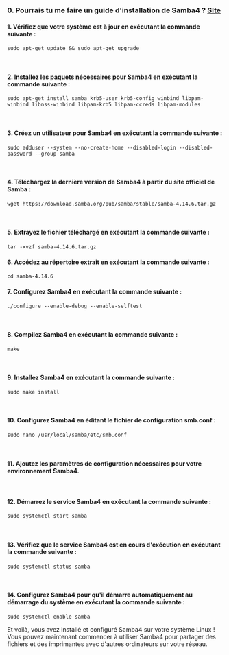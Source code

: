 ### 0. Pourrais tu me faire un guide d'installation de Samba4 ? [SIte](https://host974.com/gpt3/)


#### 1. Vérifiez que votre système est à jour en exécutant la commande suivante :
```
sudo apt-get update && sudo apt-get upgrade
```

<br />

#### 2. Installez les paquets nécessaires pour Samba4 en exécutant la commande suivante :
```
sudo apt-get install samba krb5-user krb5-config winbind libpam-winbind libnss-winbind libpam-krb5 libpam-ccreds libpam-modules
```

<br />

#### 3. Créez un utilisateur pour Samba4 en exécutant la commande suivante :
```
sudo adduser --system --no-create-home --disabled-login --disabled-password --group samba
```

<br />


#### 4. Téléchargez la dernière version de Samba4 à partir du site officiel de Samba :
```
wget https://download.samba.org/pub/samba/stable/samba-4.14.6.tar.gz
```

<br />

#### 5. Extrayez le fichier téléchargé en exécutant la commande suivante :
```
tar -xvzf samba-4.14.6.tar.gz
```

#### 6. Accédez au répertoire extrait en exécutant la commande suivante :
```
cd samba-4.14.6
```

#### 7. Configurez Samba4 en exécutant la commande suivante :
```
./configure --enable-debug --enable-selftest
```

<br />


#### 8. Compilez Samba4 en exécutant la commande suivante :
```
make
```

<br />


#### 9. Installez Samba4 en exécutant la commande suivante :
```
sudo make install
```

<br />


#### 10. Configurez Samba4 en éditant le fichier de configuration smb.conf :
```
sudo nano /usr/local/samba/etc/smb.conf
```

<br />


#### 11. Ajoutez les paramètres de configuration nécessaires pour votre environnement Samba4.

<br />

#### 12. Démarrez le service Samba4 en exécutant la commande suivante :
```
sudo systemctl start samba
```

<br />


#### 13. Vérifiez que le service Samba4 est en cours d'exécution en exécutant la commande suivante :
```
sudo systemctl status samba
```

<br />


#### 14. Configurez Samba4 pour qu'il démarre automatiquement au démarrage du système en exécutant la commande suivante :
```
sudo systemctl enable samba
```

Et voilà, vous avez installé et configuré Samba4 sur votre système Linux ! Vous pouvez maintenant commencer à utiliser Samba4 pour partager des fichiers et des imprimantes avec d'autres ordinateurs sur 
votre réseau.
